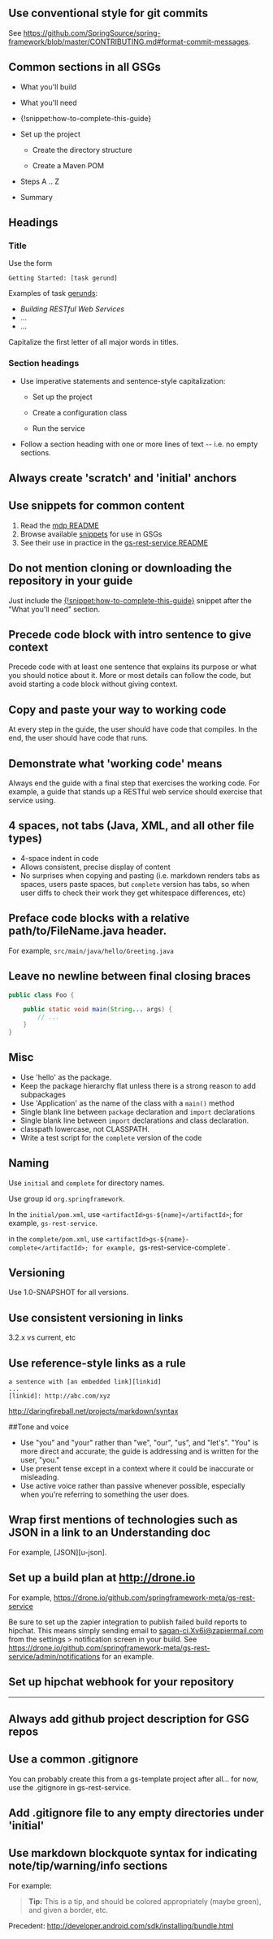 ## Use conventional style for git commits

See <https://github.com/SpringSource/spring-framework/blob/master/CONTRIBUTING.md#format-commit-messages>.

## Common sections in all GSGs

- What you'll build

- What you'll need

- {!snippet:how-to-complete-this-guide}

- Set up the project

    - Create the directory structure

    - Create a Maven POM

- Steps A .. Z

- Summary

## Headings

### Title

Use the form

    Getting Started: [task gerund]

Examples of task [gerunds](http://en.wikipedia.org/wiki/Gerund):

 - _Building RESTful Web Services_
 - ...
 - ...


Capitalize the first letter of all major words in titles.


### Section headings

- Use imperative statements and sentence-style capitalization:
   
    - Set up the project
   
    - Create a configuration class
   
    - Run the service

- Follow a section heading with one or more lines of text -- i.e. no empty sections.

## Always create 'scratch' and 'initial' anchors

## Use snippets for common content

 1. Read the [mdp README](https://github.com/springframework-meta/mdp#readme)
 2. Browse available [snippets][snippets] for use in GSGs
 3. See their use in practice in the [gs-rest-service README](https://github.com/springframework-meta/gs-rest-service#readme)

[snippets]: https://github.com/springframework-meta/springframework.org/blob/master/doc/getting-started-guides/snippets.md


## Do not mention cloning or downloading the repository in your guide

Just include the [{!snippet:how-to-complete-this-guide}][snippets] snippet after the "What you'll need" section.

## Precede code block with intro sentence to give context

Precede code with at least one sentence that explains its purpose or what you should notice about it. More or most details can follow the code, but avoid starting a code block without giving context.

## Copy and paste your way to working code
At every step in the guide, the user should have code that compiles. In the end, the user should have code that runs.

## Demonstrate what 'working code' means
Always end the guide with a final step that exercises the working code. For example, a guide that stands up a RESTful web service should exercise that service using. 

## 4 spaces, not tabs (Java, XML, and all other file types)

- 4-space indent in code
- Allows consistent, precise display of content
- No surprises when copying and pasting (i.e. markdown renders tabs as spaces, users paste spaces, but `complete` version has tabs, so when user diffs to check their work they get whitespace differences, etc)

## Preface code blocks with a relative path/to/FileName.java header.

For example, `src/main/java/hello/Greeting.java` 


## Leave no newline between final closing braces

```java
public class Foo {

    public static void main(String... args) {
        // ...
    }
}
```

## Misc

- Use 'hello' as the package.
- Keep the package hierarchy flat unless there is a strong reason to add subpackages
- Use 'Application' as the name of the class with a `main()` method
- Single blank line between `package` declaration and `import` declarations
- Single blank line between `import` declarations and class declaration.
- classpath lowercase, not CLASSPATH.
- Write a test script for the `complete` version of the code



## Naming

Use `initial` and `complete` for directory names.

Use group id `org.springframework`.

In the `initial/pom.xml`, use `<artifactId>gs-${name}</artifactId>`; for example, `gs-rest-service`.

in the `complete/pom.xml`, use `<artifactId>gs-${name}-complete</artifactId>; for example, `gs-rest-service-complete`.

## Versioning

Use 1.0-SNAPSHOT for all versions.


## Use consistent versioning in links

3.2.x vs current, etc

## Use reference-style links as a rule

    a sentence with [an embedded link][linkid]
    ...
    [linkid]: http://abc.com/xyz

http://daringfireball.net/projects/markdown/syntax

##Tone and voice
- Use "you" and "your" rather than "we", "our", "us", and "let's". "You" is more direct and accurate; the guide is addressing and is written for the user, "you."
- Use present tense except in a context where it could be inaccurate or misleading.
- Use active voice rather than passive whenever possible, especially when you're referring to something the user does. 


## Wrap first mentions of technologies such as JSON in a link to an Understanding doc 

For example, [JSON][u-json].


## Set up a build plan at http://drone.io

For example, https://drone.io/github.com/springframework-meta/gs-rest-service

Be sure to set up the zapier integration to publish failed build reports to hipchat. This means simply sending email to sagan-ci.Xv6i@zapiermail.com from the settings > notification screen in your build. See https://drone.io/github.com/springframework-meta/gs-rest-service/admin/notifications for an example.

## Set up hipchat webhook for your repository

----

## Always add github project description for GSG repos

## Use a common .gitignore

You can probably create this from a gs-template project after all...
for now, use the .gitignore in gs-rest-service.

## Add .gitignore file to any empty directories under 'initial'

## Use markdown blockquote syntax for indicating note/tip/warning/info sections

For example:

> **Tip:** This is a tip, and should be colored appropriately (maybe green), and given a border, etc.

Precedent: http://developer.android.com/sdk/installing/bundle.html



